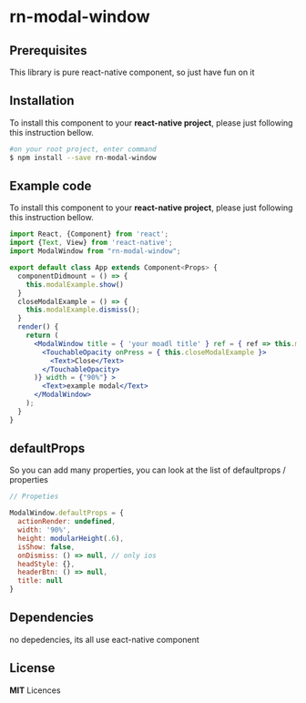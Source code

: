 # rn-modal-window

## Prerequisites

This library is pure react-native component, so just have fun on it

## Installation

To install this component to your **react-native project**, please just following this instruction bellow.
```bash
#on your root project, enter command
$ npm install --save rn-modal-window

```

## Example code

To install this component to your **react-native project**, please just following this instruction bellow.
```jsx
import React, {Component} from 'react';
import {Text, View} from 'react-native';
import ModalWindow from "rn-modal-window";

export default class App extends Component<Props> {
  componentDidmount = () => {
    this.modalExample.show()
  }
  closeModalExample = () => {
    this.modalExample.dismiss();
  }
  render() {
    return (
      <ModalWindow title = { 'your moadl title' } ref = { ref => this.modalExample = ref }       actionRender = {() => (
        <TouchableOpacity onPress = { this.closeModalExample }>
          <Text>Close</Text>
        </TouchableOpacity>
      )} width = {"90%"} >
        <Text>example modal</Text>
      </ModalWindow>
    );
  }
}

```


## defaultProps

So you can add many properties, you can look at the list of defaultprops / properties

```jsx
// Propeties 

ModalWindow.defaultProps = {
  actionRender: undefined,
  width: '90%',
  height: modularHeight(.6),
  isShow: false,
  onDismiss: () => null, // only ios
  headStyle: {},
  headerBtn: () => null,
  title: null
}

```

## Dependencies

no depedencies, its all use eact-native component

## License

**MIT** Licences
